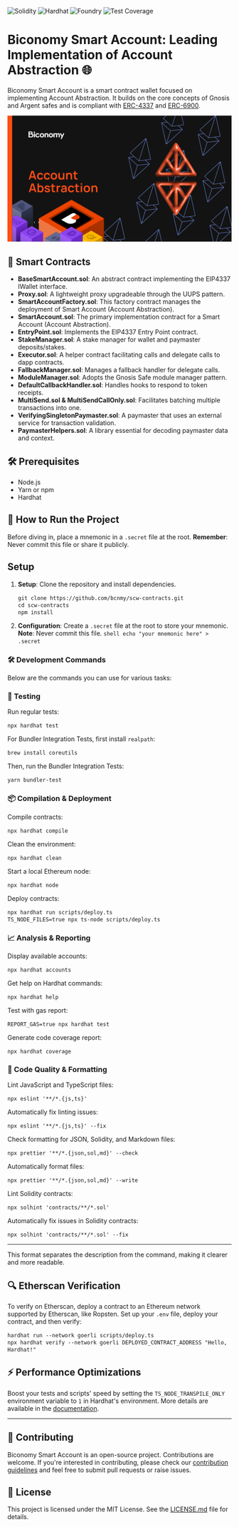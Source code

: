 ![Solidity](https://img.shields.io/badge/Solidity-0.8.17-blue.svg) ![Hardhat](https://img.shields.io/badge/Framework-Hardhat-brightgreen.svg) ![Foundry](https://img.shields.io/badge/Framework-Foundry-orange.svg) ![Test Coverage](https://img.shields.io/badge/Coverage-45%25-red.svg)

# Biconomy Smart Account: Leading Implementation of Account Abstraction 🌐

Biconomy Smart Account is a smart contract wallet focused on implementing Account Abstraction. It builds on the core concepts of Gnosis and Argent safes and is compliant with [ERC-4337](https://eips.ethereum.org/EIPS/eip-4337) and [ERC-6900](https://eips.ethereum.org/EIPS/eip-6900).

<p align="center"><img src="./assets/readme/biconomy-account-abstraction.png" width="550" alt="Biconomy Account Abstraction Banner"></p>

## 📜 Smart Contracts

- **BaseSmartAccount.sol**: An abstract contract implementing the EIP4337 IWallet interface.
- **Proxy.sol**: A lightweight proxy upgradeable through the UUPS pattern.
- **SmartAccountFactory.sol**: This factory contract manages the deployment of Smart Account (Account Abstraction).
- **SmartAccount.sol**: The primary implementation contract for a Smart Account (Account Abstraction).
- **EntryPoint.sol**: Implements the EIP4337 Entry Point contract.
- **StakeManager.sol**: A stake manager for wallet and paymaster deposits/stakes.
- **Executor.sol**: A helper contract facilitating calls and delegate calls to dapp contracts.
- **FallbackManager.sol**: Manages a fallback handler for delegate calls.
- **ModuleManager.sol**: Adopts the Gnosis Safe module manager pattern.
- **DefaultCallbackHandler.sol**: Handles hooks to respond to token receipts.
- **MultiSend.sol & MultiSendCallOnly.sol**: Facilitates batching multiple transactions into one.
- **VerifyingSingletonPaymaster.sol**: A paymaster that uses an external service for transaction validation.
- **PaymasterHelpers.sol**: A library essential for decoding paymaster data and context.

## 🛠️ Prerequisites

- Node.js
- Yarn or npm
- Hardhat

## 🚀 How to Run the Project

Before diving in, place a mnemonic in a `.secret` file at the root.
**Remember**: Never commit this file or share it publicly.

## Setup

1. **Setup**: Clone the repository and install dependencies.

   ```shell
   git clone https://github.com/bcnmy/scw-contracts.git
   cd scw-contracts
   npm install
   ```

2. **Configuration**: Create a `.secret` file at the root to store your mnemonic.
   **Note**: Never commit this file.
   `shell
    echo "your mnemonic here" > .secret
    `

### 🛠️ Development Commands

Below are the commands you can use for various tasks:

### 🧪 Testing

Run regular tests:

```shell
npx hardhat test
```

For Bundler Integration Tests, first install `realpath`:

```shell
brew install coreutils
```

Then, run the Bundler Integration Tests:

```shell
yarn bundler-test
```

### 📦 Compilation & Deployment

Compile contracts:

```shell
npx hardhat compile
```

Clean the environment:

```shell
npx hardhat clean
```

Start a local Ethereum node:

```shell
npx hardhat node
```

Deploy contracts:

```shell
npx hardhat run scripts/deploy.ts
TS_NODE_FILES=true npx ts-node scripts/deploy.ts
```

### 📈 Analysis & Reporting

Display available accounts:

```shell
npx hardhat accounts
```

Get help on Hardhat commands:

```shell
npx hardhat help
```

Test with gas report:

```shell
REPORT_GAS=true npx hardhat test
```

Generate code coverage report:

```shell
npx hardhat coverage
```

### 🧹 Code Quality & Formatting

Lint JavaScript and TypeScript files:

```shell
npx eslint '**/*.{js,ts}'
```

Automatically fix linting issues:

```shell
npx eslint '**/*.{js,ts}' --fix
```

Check formatting for JSON, Solidity, and Markdown files:

```shell
npx prettier '**/*.{json,sol,md}' --check
```

Automatically format files:

```shell
npx prettier '**/*.{json,sol,md}' --write
```

Lint Solidity contracts:

```shell
npx solhint 'contracts/**/*.sol'
```

Automatically fix issues in Solidity contracts:

```shell
npx solhint 'contracts/**/*.sol' --fix
```

---

This format separates the description from the command, making it clearer and more readable.

## 🔍 Etherscan Verification

To verify on Etherscan, deploy a contract to an Ethereum network supported by Etherscan, like Ropsten. Set up your `.env` file, deploy your contract, and then verify:

```shell
hardhat run --network goerli scripts/deploy.ts
npx hardhat verify --network goerli DEPLOYED_CONTRACT_ADDRESS "Hello, Hardhat!"
```

## ⚡ Performance Optimizations

Boost your tests and scripts' speed by setting the `TS_NODE_TRANSPILE_ONLY` environment variable to `1` in Hardhat's environment. More details are available in the [documentation](https://hardhat.org/guides/typescript.html#performance-optimizations).

---

## 🤝 Contributing

Biconomy Smart Account is an open-source project. Contributions are welcome. If you're interested in contributing, please check our [contribution guidelines](./CONTRIBUTING.md) and feel free to submit pull requests or raise issues.

## 📜 License

This project is licensed under the MIT License. See the [LICENSE.md](./LICENSE.md) file for details.